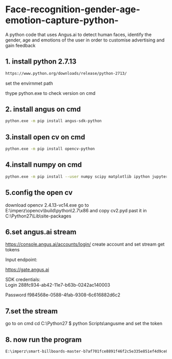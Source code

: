 # Face-recognition-gender-age-emotion-capture-python-
A python code that uses Angus.ai to detect human faces, identify the gender, age and emotions of the user in order to customise advertising and gain feedback 

## 1. install python 2.7.13
```sh
https://www.python.org/downloads/release/python-2713/
```
set the envirnmet path 

thype python.exe to check version on cmd

## 2. install angus on cmd
```sh
python.exe -m pip install angus-sdk-python
```
## 3.install open cv on cmd
```sh
python.exe -m pip install opencv-python
```
## 4.install numpy on cmd
```sh
python.exe -m pip install --user numpy scipy matplotlib ipython jupyter pandas sympy nose
```
## 5.config the open cv 
 download opencv 2.4.13-vc14.exe
 go to E:\imperz\opencv\build\python\2.7\x86 and copy cv2.pyd
 past it in C:\Python27\Lib\site-packages

## 6.set angus.ai stream
https://console.angus.ai/accounts/login/
create account and set stream 
get tokens

Input endpoint:	

https://gate.angus.ai
	
SDK credentials:	
Login
288fc934-ab42-11e7-b63b-0242ac140003
	
Password
f984568e-0588-4fab-9308-6c616882d6c2
 
## 7.set the stream 

go to on cmd
cd C:\Python27
$ python Scripts\angusme
 and set the token

## 8. now run the program 
```sh
E:\imperz\smart-billboards-master-b7af701fce8891f46f2c5e335e851ef4d9ce809a>face_analysis.py
```
